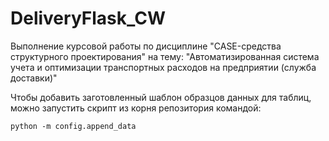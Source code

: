 # DeliveryFlask_CW
Выполнение курсовой работы по дисциплине "CASE-средства структурного проектирования" на тему: "Автоматизированная система учета и оптимизации транспортных расходов на предприятии (служба доставки)"

Чтобы добавить заготовленный шаблон образцов данных для таблиц, можно запустить скрипт из корня репозитория командой:
```
python -m config.append_data
```